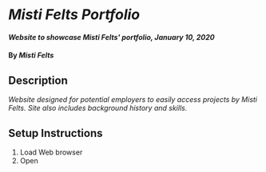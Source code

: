# _Misti Felts Portfolio_

#### _Website to showcase Misti Felts' portfolio, January 10, 2020_

#### By _**Misti Felts**_

## Description

_Website designed for potential employers to easily access projects by Misti Felts. Site also includes background history and skills._

## Setup Instructions

1. Load Web browser
2. Open 

